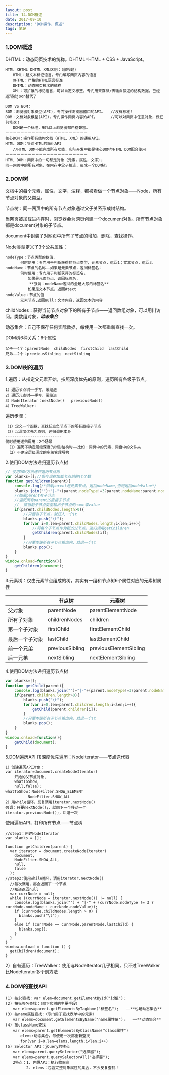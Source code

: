 ```yaml
---
layout: post
title: 14.DOM概述
date: 2017-09-10
description: "DOM操作，概述"
tags: 笔记   
---
```


### 1.DOM概述
DHTML：动态网页技术的统称。DHTML=HTML + CSS + JavaScript。

```
HTML XHTML DHTML XML区别：（鄙视题）
　　HTML：超文本标记语言，专门编写网页内容的语言
　　XHTML：严格的HTML语言标准
　　DHTML：动态网页技术的统称
　　XML：可扩展的标记语言，可以自定义标签，专门用来存储/传输自描述的结构数据，已经逐渐被json替代了
```
```
DOM VS BOM：
BOM：浏览器对象模型(API)，专门操作浏览器窗口的API。　　//没有标准！
DOM：文档对象模型(API)，专门操作网页内容的API。　　　　//可以对网页中任意对象，做任何修改！
　　DOM是一个标准，90%以上浏览器都严格兼容。
－－－－－－－－－－－－－－－－－－－－－－
核心DOM：操作所有结构文档（HTML、XML）的通用API。
HTML DOM：针对HTML的简化API
　　//HTML DOM不能完成所有功能，实际开发中都是核心DOM与HTML DOM配合使用
－－－－－－－－－－－－－－－－－－－－－－
HTML DOM：网页中的一切都是对象（元素，属性，文字）；
同一网页中的所有对象，在内存中父子相连，形成一个DOM树。

```

### 2.DOM树

文档中的每个元素，属性，文字，注释，都被看做一个节点对象——Node，所有节点对象的父类型。

节点树：同一网页中的所有节点对象通过父子关系形成树结构。

当网页被加载进内存时，浏览器会为网页创建一个document对象。所有节点对象都是document对象的子节点。

document中封装了对网页中所有子节点的增加，删除，查找操作。

Node类型定义了3个公共属性：
```
nodeType：节点类型的数值，
　　　　何时使用：专门用于判断获得的节点类型，元素节点，返回1；文本节点，返回3。
nodeName：节点的名称——如果是元素节点，返回标签名：
　　　　何时使用：专门用于判断获得的标签名，
　　　　　　如果是元素节点，返回标签名，
	　　　　**强调：nodeName返回的全是大写的标签名**
　　　　　　如果是文本节点，返回#text
nodeValue：节点的值
　　　　元素节点,返回null；文本内容，返回文本的内容
```

childNodes：获得当前节点对象下的所有子节点——返回数组对象，可以用[i]访问。类数组对象，***动态集合***

动态集合：自己不保存任何实际数据，每使用一次都重新查找一次。

DOM树6种关系：6个属性
```
父子——4个：parentNode  childNodes  firstChild  lastChild
兄弟——2个：previousSibling  nextSibling
```

### 3.DOM树的遍历

1.遍历：从指定父元素开始，按照深度优先的原则，遍历所有各级子节点。
```
1）遍历节点树——手写，带缩进
2）遍历元素树——手写，带缩进
3）NodeIterator：nextNode()	previousNode()
4）TreeWalker：
```

遍历步骤：
```
（1）定义一个函数，查找任意负节点下的所有直接子节点
（2）以深度优先为原则，递归调用本身
-------------------------
何时使用递归调用：2个场景
　（1）遍历不确定层级深度的树形结构时——比如：网页中的元素、网盘中的文件夹
　（2）不确定层级深度的多级管理解构
```

2.使用DOM方法递归遍历节点树
```javascript
// 使用DOM方法递归遍历节点树
var blanks=[];//保存现在加载节点前的\t个数
function getChildren(parent){
	console.log(/*如果parent是元素节点，返回nodeName,否则返回nodeValue*/
	blanks.join("")+"|-"+(parent.nodeType!=3?parent.nodeName:parent.nodeValue));
	//如果parent有子节点
	//遍历所有parent的直接子节点
	//  按当前子节点类型输出子节点的name或value
	if(parent.childNodes.length>0){
		//只要有子节点，就压入一个\t
		blanks.push("\t");
		for(var i=0,len=parent.childNodes.length;i<len;i++){
			//将每个子节点作为新的父节点，递归调用getChildren
			getChildren(parent.childNodes[i]);
		}
		//只要本级所有子节点输出完，就退一个\t
		blanks.pop();
	}
}
window.onload=function(){
	getChildren(document);
}
```
3.元素树：仅由元素节点组成的树，其实有一组和节点树6个属性对应的元素树属性

||节点树|元素树
-|-|-
父对象|parentNode|parentElementNode
所有子对象|childrenNodes|children
第一个子对象|firstChild	|firstElementChild
最后一个子对象|lastChild|lastElementChild
前一个兄弟|previousSibling|previousElementSibling
后一兄弟|nextSibling	|nextElementSibling

4.使用DOM方法递归遍历节点树
```javascript
var blanks=[];
function getChild(parent){
	console.log(blanks.join("")+"|-"+(parent.nodeType!=3?parent.nodeName:parent.nodeValue));
	if(parent.children.length>0){
		blanks.push("\t");
		for(var i=0,len=parent.children.length;i<len;i++){
			getChild(parent.children[i]);
		}
		//只要本级所有子节点输出完，就退一个\t
		blanks.pop();
	}
}
window.onload=function(){
    getChild(document);
}
```
5.DOM遍历API
(1)深度优先遍历：NodeIterator——节点迭代器
```
1）创建遍历API对象：
var iterator=document.createNodeIterator(
    开始的父节点对象,
    whatToShow,
    null,false);
whatToShow：NodeFilter.SHOW_ELEMENT
　　　　　　NodeFilter.SHOW_ALL
2）用while循环，反复调用iterator.nextNode()
强调：只要nextNode();，就向下一个移动一个
iterator.previousNode();，后退一次
```
使用遍历API，打印所有节点——节点树
```
//step1：创建NodeIterator
var blanks = [];

function getChildren(parent) {
  var iterator = document.createNodeIterator(
    document,
    NodeFilter.SHOW_ALL,
    null,
    false
  );
//step2:使用while循环，调用iterator.nextNode()
  //每次调用，都会返回下一个节点
  //知道返回null
  var currNode = null;
  while ((currNode = iterator.nextNode()) != null) {
    console.log(blanks.join("") + "|-" + (currNode.nodeType != 3 ? currNode.nodeName : currNode.nodeValue));
    if (currNode.childNodes.length > 0) {
      blanks.push("\t");
    }
    else if (currNode == currNode.parentNode.lastChild) {
      blanks.pop();
    }
  }
}
window.onload = function () {
  getChildren(document);
}
```
2）自有遍历：TreeWalker：使用与NodeIterator几乎相同，只不过TreeWalker比NodeIterator多个别方法


### 4.DOM的查找API
```
(1) 按id查找：var elem=document.getElementById("id值");
(2) 按标签名查找：（向下爬树的主要手段）
　　var elems=parent.getElementsByTagName("标签名");　　——**也是动态集合**
(3) 按name属性查找：（专门用于查找表单中的元素）
　　var elems=document.getElementsByName("name属性值");　　——**动态集合**
(4) 按className查找
　　var elems=parent.getElementsByClassName("class属性")
　　　　elems:动态集合，每使用一次都重新查找
　　　　for(var i=0,len=elems.length;i<len;i++)
(5) Selector API：jQuery的核心
　　var elem=parent.querySelector("选择器");
　　var elems=parent.querySelectorAll("选择器");
　　2特点：1. 内置API：执行效率高
　　　　　 2. elems：包含完整对象属性的集合，不会反复查找！
```